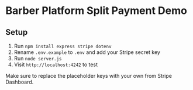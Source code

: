 # Barber Platform Split Payment Demo

## Setup

1. Run `npm install express stripe dotenv`
2. Rename `.env.example` to `.env` and add your Stripe secret key
3. Run `node server.js`
4. Visit `http://localhost:4242` to test

Make sure to replace the placeholder keys with your own from Stripe Dashboard.
